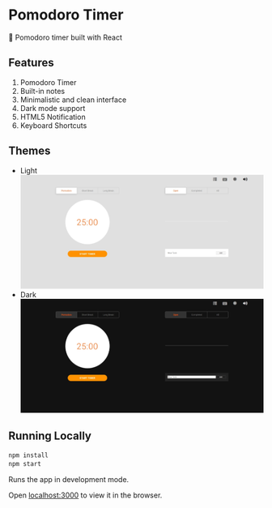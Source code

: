 # Pomodoro Timer

:tomato: Pomodoro timer built with React

## Features

1. Pomodoro Timer
2. Built-in notes
3. Minimalistic and clean interface
4. Dark mode support
5. HTML5 Notification
6. Keyboard Shortcuts

## Themes

* Light
  ![Light mode interface](./img/light-mode.jpeg)
* Dark
  ![Dark mode Interface](./img/dark-mode.jpeg)

## Running Locally

```sh
npm install
npm start
```

Runs the app in development mode.

Open [localhost:3000](http://localhost:3000) to view it in the browser.
